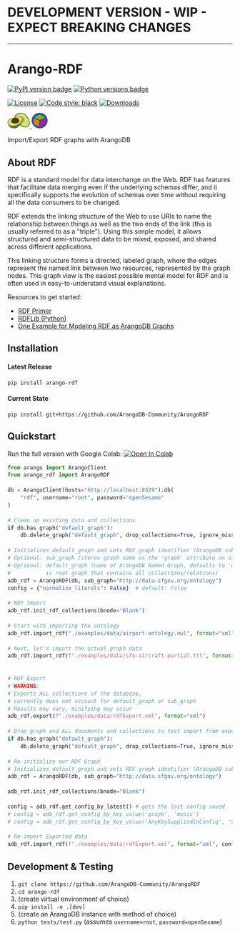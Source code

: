 # DEVELOPMENT VERSION - WIP - EXPECT BREAKING CHANGES
___

# Arango-RDF

[![PyPI version badge](https://img.shields.io/pypi/v/arango-rdf?color=3775A9&style=for-the-badge&logo=pypi&logoColor=FFD43B)](https://pypi.org/project/arango-rdf/)
[![Python versions badge](https://img.shields.io/pypi/pyversions/arango-rdf?color=3776AB&style=for-the-badge&logo=python&logoColor=FFD43B)](https://pypi.org/project/arango-rdf/)

[![License](https://img.shields.io/github/license/ArangoDB-Community/ArangoRDF?color=9E2165&style=for-the-badge)](https://github.com/ArangoDB-Community/ArangoRDF/blob/main/LICENSE)
[![Code style: black](https://img.shields.io/static/v1?style=for-the-badge&label=code%20style&message=black&color=black)](https://github.com/psf/black)
[![Downloads](https://img.shields.io/badge/dynamic/json?style=for-the-badge&color=282661&label=Downloads&query=total_downloads&url=https://api.pepy.tech/api/projects/arango-rdf)](https://pepy.tech/project/arango-rdf)

<a href="https://www.arangodb.com/" rel="arangodb.com"><img src="https://raw.githubusercontent.com/ArangoDB-Community/ArangoRDF/main/examples/assets/adb_logo.png" width=10%/>
<a href="https://www.w3.org/RDF/" rel="w3.org/RDF"><img src="https://raw.githubusercontent.com/ArangoDB-Community/ArangoRDF/main/examples/assets/rdf_logo.png" width=7% /></a>

Import/Export RDF graphs with ArangoDB

## About RDF

RDF is a standard model for data interchange on the Web. RDF has features that facilitate data merging even if the underlying schemas differ, and it specifically supports the evolution of schemas over time without requiring all the data consumers to be changed.

RDF extends the linking structure of the Web to use URIs to name the relationship between things as well as the two ends of the link (this is usually referred to as a "triple"). Using this simple model, it allows structured and semi-structured data to be mixed, exposed, and shared across different applications.

This linking structure forms a directed, labeled graph, where the edges represent the named link between two resources, represented by the graph nodes. This graph view is the easiest possible mental model for RDF and is often used in easy-to-understand visual explanations.

Resources to get started:
* [RDF Primer](https://www.w3.org/TR/rdf11-concepts/)
* [RDFLib (Python)](https://pypi.org/project/rdflib/)
* [One Example for Modeling RDF as ArangoDB Graphs](https://www.arangodb.com/docs/stable/data-modeling-graphs-from-rdf.html)
## Installation

#### Latest Release
```
pip install arango-rdf
```
#### Current State
```
pip install git+https://github.com/ArangoDB-Community/ArangoRDF
```

##  Quickstart
Run the full version with Google Colab: <a href="https://colab.research.google.com/github/ArangoDB-Community/ArangoRDF/blob/main/examples/ArangoRDF.ipynb" target="_parent"><img src="https://colab.research.google.com/assets/colab-badge.svg" alt="Open In Colab"/></a>

```py
from arango import ArangoClient
from arango_rdf import ArangoRDF

db = ArangoClient(hosts="http://localhost:8529").db(
    "rdf", username="root", password="openSesame"
)

# Clean up existing data and collections
if db.has_graph("default_graph"):
    db.delete_graph("default_graph", drop_collections=True, ignore_missing=True)

# Initializes default_graph and sets RDF graph identifier (ArangoDB sub_graph)
# Optional: sub_graph (stores graph name as the 'graph' attribute on all edges in Statement collection)
# Optional: default_graph (name of ArangoDB Named Graph, defaults to 'default_graph',
#           is root graph that contains all collections/relations)
adb_rdf = ArangoRDF(db, sub_graph="http://data.sfgov.org/ontology") 
config = {"normalize_literals": False}  # default: False

# RDF Import
adb_rdf.init_rdf_collections(bnode="Blank")

# Start with importing the ontology
adb_rdf.import_rdf("./examples/data/airport-ontology.owl", format="xml", config=config, save_config=True)

# Next, let's import the actual graph data
adb_rdf.import_rdf(f"./examples/data/sfo-aircraft-partial.ttl", format="ttl", config=config, save_config=True)


# RDF Export
# WARNING:
# Exports ALL collections of the database,
# currently does not account for default_graph or sub_graph
# Results may vary, minifying may occur
adb_rdf.export(f"./examples/data/rdfExport.xml", format="xml")

# Drop graph and ALL documents and collections to test import from exported data
if db.has_graph("default_graph"):
    db.delete_graph("default_graph", drop_collections=True, ignore_missing=True)

# Re-initialize our RDF Graph
# Initializes default_graph and sets RDF graph identifier (ArangoDB sub_graph)
adb_rdf = ArangoRDF(db, sub_graph="http://data.sfgov.org/ontology")

adb_rdf.init_rdf_collections(bnode="Blank")

config = adb_rdf.get_config_by_latest() # gets the last config saved
# config = adb_rdf.get_config_by_key_value('graph', 'music')
# config = adb_rdf.get_config_by_key_value('AnyKeySuppliedInConfig', 'SomeValue')

# Re-import Exported data
adb_rdf.import_rdf(f"./examples/data/rdfExport.xml", format="xml", config=config)

```

##  Development & Testing

1. `git clone https://github.com/ArangoDB-Community/ArangoRDF`
2. `cd arango-rdf`
3. (create virtual environment of choice)
4. `pip install -e .[dev]`
5. (create an ArangoDB instance with method of choice)
6. `python tests/test.py` (assumes `username=root`, `password=openSesame`)
